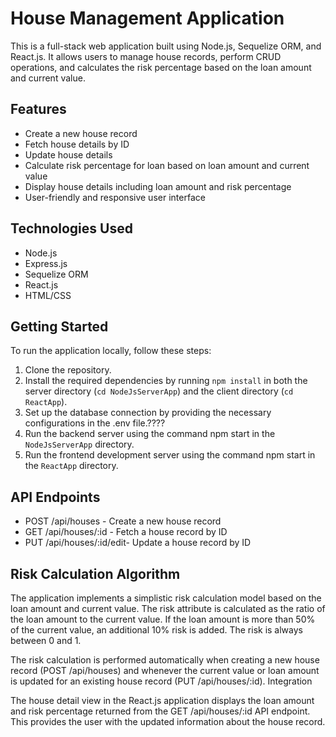 # House Management Application

This is a full-stack web application built using Node.js, Sequelize ORM, and React.js. It allows users to manage house records, perform CRUD operations, and calculates the risk percentage based on the loan amount and current value.

## Features

- Create a new house record
- Fetch house details by ID
- Update house details
- Calculate risk percentage for loan based on loan amount and current value
- Display house details including loan amount and risk percentage
- User-friendly and responsive user interface


## Technologies Used

- Node.js
- Express.js
- Sequelize ORM
- React.js
- HTML/CSS

## Getting Started

To run the application locally, follow these steps:

1. Clone the repository.
2. Install the required dependencies by running `npm install` in both the server directory (`cd NodeJsServerApp`) and the client directory (`cd ReactApp`).
3. Set up the database connection by providing the necessary configurations in the .env file.????
4. Run the backend server using the command npm start in the `NodeJsServerApp` directory.
5. Run the frontend development server using the command npm start in the `ReactApp` directory.

## API Endpoints

- POST /api/houses - Create a new house record
- GET /api/houses/:id - Fetch a house record by ID
- PUT /api/houses/:id/edit- Update a house record by ID

## Risk Calculation Algorithm

The application implements a simplistic risk calculation model based on the loan amount and current value. The risk attribute is calculated as the ratio of the loan amount to the current value. If the loan amount is more than 50% of the current value, an additional 10% risk is added. The risk is always between 0 and 1.

The risk calculation is performed automatically when creating a new house record (POST /api/houses) and whenever the current value or loan amount is updated for an existing house record (PUT /api/houses/:id).
Integration

The house detail view in the React.js application displays the loan amount and risk percentage returned from the GET /api/houses/:id API endpoint. This provides the user with the updated information about the house record.
